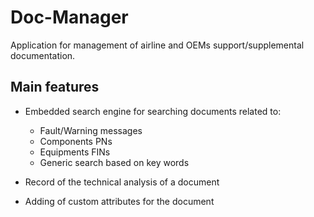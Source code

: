 # Doc-Manager
Application for management of airline and OEMs support/supplemental documentation.

## Main features
* Embedded search engine for searching documents related to:
  * Fault/Warning messages
  * Components PNs
  * Equipments FINs
  * Generic search based on key words

* Record of the technical analysis of a document
* Adding of custom attributes for the document